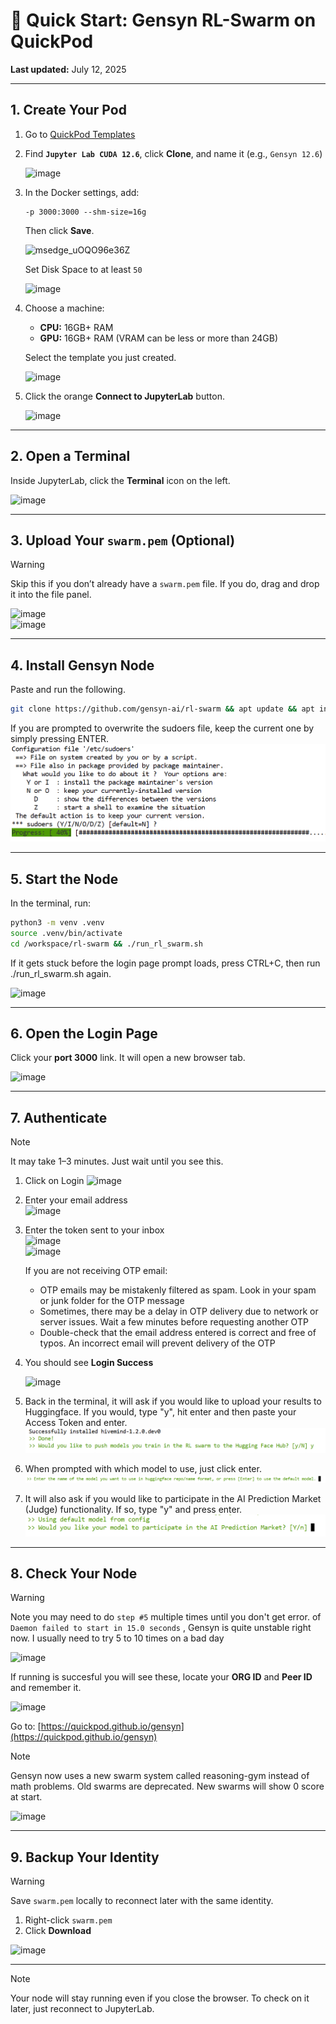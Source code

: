 # 🐝 Quick Start: Gensyn RL-Swarm on QuickPod  
**Last updated:** July 12, 2025

---

## 1. Create Your Pod

1. Go to [QuickPod Templates](https://console.quickpod.io/templates)  
2. Find **`Jupyter Lab CUDA 12.6`**, click **Clone**, and name it (e.g., `Gensyn 12.6`)

   ![image](https://github.com/user-attachments/assets/bb3b85bf-9eee-41d3-95a5-40d8fbc95878)

3. In the Docker settings, add:
   ```
   -p 3000:3000 --shm-size=16g
   ```
   Then click **Save**.

   ![msedge_uOQO96e36Z](https://github.com/user-attachments/assets/3c9aa89e-33e2-4b92-a92e-d2e15ea09679)

   Set Disk Space to at least `50`

   ![image](https://github.com/user-attachments/assets/5d72d55e-b7c5-4fda-a976-7f3bcc6c59b7)

5. Choose a machine:
   - **CPU:** 16GB+ RAM  
   - **GPU:** 16GB+ RAM (VRAM can be less or more than 24GB)

   Select the template you just created.

   ![image](https://github.com/user-attachments/assets/31ab3b50-1908-4425-b660-7072eb936b64)

6. Click the orange **Connect to JupyterLab** button.

   ![image](https://github.com/user-attachments/assets/4748f432-5be1-47e6-8cfb-a9d5aeb4720b)

---

## 2. Open a Terminal

Inside JupyterLab, click the **Terminal** icon on the left.

![image](https://github.com/user-attachments/assets/d304639d-a46b-4c8a-8263-4e3355c6c867)

---

## 3. Upload Your `swarm.pem` (Optional)

> [!WARNING]
> Skip this if you don’t already have a `swarm.pem` file.  If you do, drag and drop it into the file panel.

![image](https://github.com/user-attachments/assets/94a7bae2-72f8-4e8a-8c6c-5c00c8a5e140)  
![image](https://github.com/user-attachments/assets/77b669a7-5192-4075-8e50-ae109653dc60)

---

## 4. Install Gensyn Node

Paste and run the following.
```bash
git clone https://github.com/gensyn-ai/rl-swarm && apt update && apt install -y sudo
```

If you are prompted to overwrite the sudoers file, keep the current one by simply pressing ENTER.
![Keep the existing sudeors file](images/keep-sudoers.png)

---

## 5. Start the Node

In the terminal, run:

```bash
python3 -m venv .venv
source .venv/bin/activate
cd /workspace/rl-swarm && ./run_rl_swarm.sh
```
If it gets stuck before the login page prompt loads, press CTRL+C, then run ./run_rl_swarm.sh again.

![image](https://github.com/user-attachments/assets/e731d668-c2b4-47f4-ae42-707d5e081a6a)

---

## 6. Open the Login Page

Click your **port 3000** link. It will open a new browser tab.

![image](https://github.com/user-attachments/assets/f6e39f1d-fd4b-4dc5-909d-82c80e597e0c)

---

## 7. Authenticate

> [!NOTE]
>  It may take 1–3 minutes. Just wait until you see this.

1. Click on Login
   ![image](https://github.com/user-attachments/assets/c90a5e45-c1f3-439d-bfe2-80202d49f8d9)
   
3. Enter your email address  
   ![image](https://github.com/user-attachments/assets/f43ef0c7-a743-4dd3-822d-ab172598e460)

4. Enter the token sent to your inbox  
   ![image](https://github.com/user-attachments/assets/201b4424-9f74-4c9a-820f-5894aee9a579)  
   ![image](https://github.com/user-attachments/assets/b32e9b6d-3dfe-472d-9787-639fec3f88c9)

   If you are not receiving OTP email:
   - OTP emails may be mistakenly filtered as spam. Look in your spam or junk folder for the OTP message
   - Sometimes, there may be a delay in OTP delivery due to network or server issues. Wait a few minutes before requesting another OTP
   - Double-check that the email address entered is correct and free of typos. An incorrect email will prevent delivery of the OTP
6. You should see **Login Success**

   ![image](https://github.com/user-attachments/assets/52e7ef0f-7ef0-4ae4-9763-89470159bf8a)

7. Back in the terminal, it will ask if you would like to upload your results to Huggingface. If you would, type "y", hit enter and then paste your Access Token and enter. 
![alt text](images/hf-prompt.png)

8. When prompted with which model to use, just click enter.
![alt text](images/hf-model.png)

9. It will also ask if you would like to participate in the AI Prediction Market (Judge) functionality. If so, type "y" and press enter.
![alt text](images/judge-prompt.png)

---

## 8. Check Your Node

> [!WARNING]
> Note you may need to do `step #5` multiple times until you don't get error. of `Daemon failed to start in 15.0 seconds` , Gensyn is quite unstable right now. I usually need to try 5 to 10 times on a bad day

![image](https://github.com/user-attachments/assets/d1a53ccc-8875-4691-a2c8-2e93591ec220)

If running is succesful you will see these, locate your **ORG ID** and **Peer ID** and remember it.

![image](https://github.com/user-attachments/assets/253b5b04-1bcd-4870-b0b1-067ffaa44095)

Go to: [https://quickpod.github.io/gensyn](https://quickpod.github.io/gensyn)  

> [!NOTE]
> Gensyn now uses a new swarm system called reasoning-gym instead of math problems. Old swarms are deprecated. New swarms will show 0 score at start.

![image](https://github.com/user-attachments/assets/1affca1a-5977-4377-80f2-f9bd6f670862)

---

## 9. Backup Your Identity

> [!WARNING]
> Save `swarm.pem` locally to reconnect later with the same identity.

1. Right-click `swarm.pem`  
2. Click **Download**

![image](https://github.com/user-attachments/assets/8f016d37-980b-4145-8872-4ae9d44db83f)

---
> [!NOTE]
> Your node will stay running even if you close the browser.  To check on it later, just reconnect to JupyterLab.

